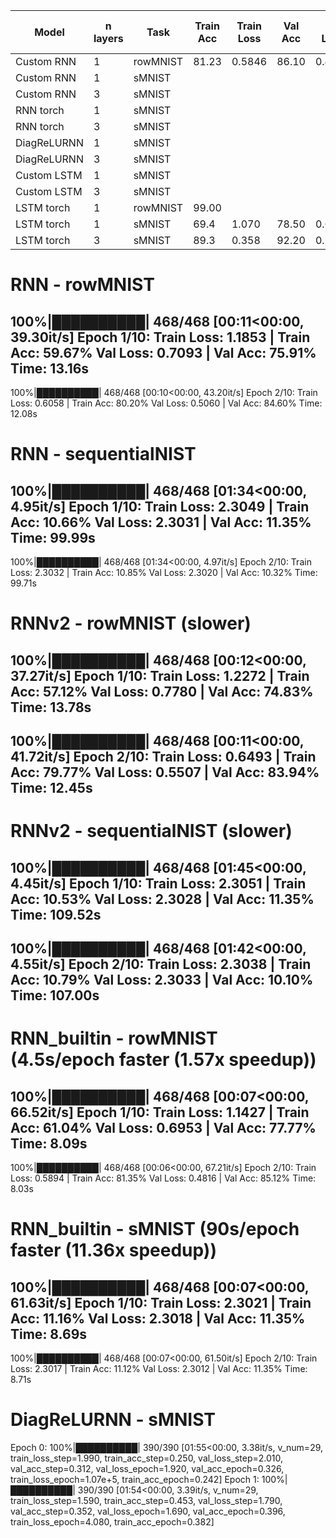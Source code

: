 
| Model         | n layers | Task     | Train Acc  | Train Loss | Val Acc | Val Loss | Epochs | time / epoch (hh:mm:ss) | Params     |
|---------------|----------|----------|------------|------------|---------|----------|--------|-------------------------|------------|
| Custom RNN    |        1 | rowMNIST |      81.23 |     0.5846 |   86.10 |   0.4678 |      2 |                00:00:12 ||
| Custom RNN    |        1 | sMNIST   |            |            |         |          |        |                00:00:xx |     68'874 | 
| Custom RNN    |        3 | sMNIST   |            |            |         |          |        |                00:00:xx |    332'042 |
| RNN torch     |        1 | sMNIST   |            |            |         |          |        |                00:00:08 |            | not learning
| RNN torch     |        3 | sMNIST   |            |            |         |          |        |                00:00:11 |            | not learning
| DiagReLURNN   |        1 | sMNIST   |            |            |         |          |        |                00:00:xx |      3'338 |
| DiagReLURNN   |        3 | sMNIST   |            |            |         |          |      5 |                00:00:xx |    135'434 | 
| Custom LSTM   |        1 | sMNIST   |            |            |         |          |        |                00:02:36 |    267'786 | not learning but I won't use it so I won't fix it
| Custom LSTM   |        3 | sMNIST   |            |            |         |          |        |                00:15:00 |  1'320'458 | tooooo slow
| LSTM torch    |        1 | rowMNIST |      99.00 |            |         |          |        |                00:00:08 |    266'762 | 
| LSTM torch    |        1 | sMNIST   |      69.4  |      1.070 |   78.50 |   0.679  |      5 |                00:00:15 |    266'762 | 
| LSTM torch    |        3 | sMNIST   |      89.3  |      0.358 |   92.20 |   0.262  |      5 |                00:00:24 |  1'317'386 |



RNN - rowMNIST
================
100%|██████████| 468/468 [00:11<00:00, 39.30it/s]
Epoch 1/10:
Train Loss: 1.1853 | Train Acc: 59.67%
Val Loss: 0.7093 | Val Acc: 75.91%
Time: 13.16s
------------------------------------------------------------
100%|██████████| 468/468 [00:10<00:00, 43.20it/s]
Epoch 2/10:
Train Loss: 0.6058 | Train Acc: 80.20%
Val Loss: 0.5060 | Val Acc: 84.60%
Time: 12.08s


RNN - sequentialNIST
================
100%|██████████| 468/468 [01:34<00:00,  4.95it/s]
Epoch 1/10:
Train Loss: 2.3049 | Train Acc: 10.66%
Val Loss: 2.3031 | Val Acc: 11.35%
Time: 99.99s
------------------------------------------------------------
100%|██████████| 468/468 [01:34<00:00,  4.97it/s]
Epoch 2/10:
Train Loss: 2.3032 | Train Acc: 10.85%
Val Loss: 2.3020 | Val Acc: 10.32%
Time: 99.71s



RNNv2 - rowMNIST (slower)
================
100%|██████████| 468/468 [00:12<00:00, 37.27it/s]
Epoch 1/10:
Train Loss: 1.2272 | Train Acc: 57.12%
Val Loss: 0.7780 | Val Acc: 74.83%
Time: 13.78s
------------------------------------------------------------
100%|██████████| 468/468 [00:11<00:00, 41.72it/s]
Epoch 2/10:
Train Loss: 0.6493 | Train Acc: 79.77%
Val Loss: 0.5507 | Val Acc: 83.94%
Time: 12.45s
------------------------------------------------------------

RNNv2 - sequentialNIST (slower)
================
100%|██████████| 468/468 [01:45<00:00,  4.45it/s]
Epoch 1/10:
Train Loss: 2.3051 | Train Acc: 10.53%
Val Loss: 2.3028 | Val Acc: 11.35%
Time: 109.52s
------------------------------------------------------------
100%|██████████| 468/468 [01:42<00:00,  4.55it/s]
Epoch 2/10:
Train Loss: 2.3038 | Train Acc: 10.79%
Val Loss: 2.3033 | Val Acc: 10.10%
Time: 107.00s
------------------------------------------------------------



RNN_builtin - rowMNIST (4.5s/epoch faster (1.57x speedup))
================
100%|██████████| 468/468 [00:07<00:00, 66.52it/s]
Epoch 1/10:
Train Loss: 1.1427 | Train Acc: 61.04%
Val Loss: 0.6953 | Val Acc: 77.77%
Time: 8.09s
------------------------------------------------------------
100%|██████████| 468/468 [00:06<00:00, 67.21it/s]
Epoch 2/10:
Train Loss: 0.5894 | Train Acc: 81.35%
Val Loss: 0.4816 | Val Acc: 85.12%
Time: 8.03s



RNN_builtin - sMNIST (90s/epoch faster (11.36x speedup))
================
100%|██████████| 468/468 [00:07<00:00, 61.63it/s]
Epoch 1/10:
Train Loss: 2.3021 | Train Acc: 11.16%
Val Loss: 2.3018 | Val Acc: 11.35%
Time: 8.69s
------------------------------------------------------------
100%|██████████| 468/468 [00:07<00:00, 61.50it/s]
Epoch 2/10:
Train Loss: 2.3017 | Train Acc: 11.12%
Val Loss: 2.3012 | Val Acc: 11.35%
Time: 8.71s


DiagReLURNN - sMNIST
================
Epoch 0: 100%|██████████| 390/390 [01:55<00:00,  3.38it/s, v_num=29, train_loss_step=1.990, train_acc_step=0.250, val_loss_step=2.010, val_acc_step=0.312, val_loss_epoch=1.920, val_acc_epoch=0.326, train_loss_epoch=1.07e+5, train_acc_epoch=0.242]
Epoch 1: 100%|██████████| 390/390 [01:54<00:00,  3.39it/s, v_num=29, train_loss_step=1.590, train_acc_step=0.453, val_loss_step=1.790, val_acc_step=0.352, val_loss_epoch=1.690, val_acc_epoch=0.396, train_loss_epoch=4.080, train_acc_epoch=0.382]  

